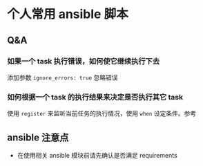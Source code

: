 # 个人常用 ansible 脚本

## Q&A

### 如果一个 task 执行错误，如何使它继续执行下去

添加参数 `ignore_errors: true` 忽略错误

### 如何根据一个 task 的执行结果来决定是否执行其它 task

使用 `register` 来监听当前任务的执行情况，使用 `when` 设定条件。参考 []()


## ansible 注意点

+ 在使用相关 ansible 模块前请先确认是否满足 requirements
